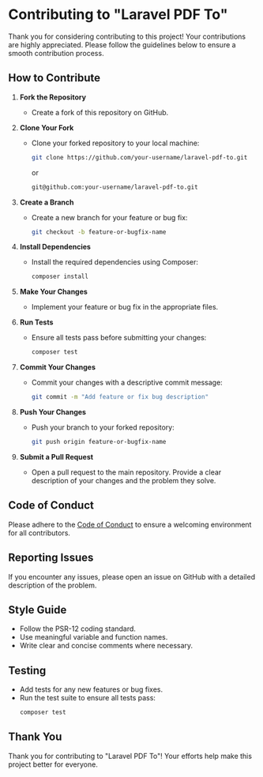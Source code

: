 # Contributing to "Laravel PDF To"

Thank you for considering contributing to this project! Your contributions are highly appreciated. Please follow the guidelines below to ensure a smooth contribution process.

## How to Contribute

1. **Fork the Repository**
   - Create a fork of this repository on GitHub.

2. **Clone Your Fork**
   - Clone your forked repository to your local machine:
     ```bash
     git clone https://github.com/your-username/laravel-pdf-to.git
     ```
     or 
     ```bash
     git@github.com:your-username/laravel-pdf-to.git
     ```

3. **Create a Branch**
   - Create a new branch for your feature or bug fix:
     ```bash
     git checkout -b feature-or-bugfix-name
     ```

4. **Install Dependencies**
   - Install the required dependencies using Composer:
     ```bash
     composer install
     ```

5. **Make Your Changes**
   - Implement your feature or bug fix in the appropriate files.

6. **Run Tests**
   - Ensure all tests pass before submitting your changes:
     ```bash
     composer test
     ```

7. **Commit Your Changes**
   - Commit your changes with a descriptive commit message:
     ```bash
     git commit -m "Add feature or fix bug description"
     ```

8. **Push Your Changes**
   - Push your branch to your forked repository:
     ```bash
     git push origin feature-or-bugfix-name
     ```

9. **Submit a Pull Request**
   - Open a pull request to the main repository. Provide a clear description of your changes and the problem they solve.

## Code of Conduct

Please adhere to the [Code of Conduct](CODE_OF_CONDUCT.md) to ensure a welcoming environment for all contributors.

## Reporting Issues

If you encounter any issues, please open an issue on GitHub with a detailed description of the problem.

## Style Guide

- Follow the PSR-12 coding standard.
- Use meaningful variable and function names.
- Write clear and concise comments where necessary.

## Testing

- Add tests for any new features or bug fixes.
- Run the test suite to ensure all tests pass:
  ```bash
  composer test
  ```

## Thank You

Thank you for contributing to "Laravel PDF To"! Your efforts help make this project better for everyone.
